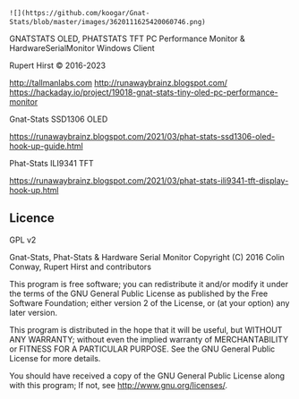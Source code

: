  
    ![](https://github.com/koogar/Gnat-Stats/blob/master/images/3620111625420060746.png)
  
  GNATSTATS OLED, PHATSTATS TFT PC Performance Monitor & HardwareSerialMonitor Windows Client 
   
  Rupert Hirst  © 2016-2023

  http://tallmanlabs.com
  http://runawaybrainz.blogspot.com/  
  https://hackaday.io/project/19018-gnat-stats-tiny-oled-pc-performance-monitor
  
  Gnat-Stats SSD1306 OLED

  https://runawaybrainz.blogspot.com/2021/03/phat-stats-ssd1306-oled-hook-up-guide.html

  Phat-Stats ILI9341 TFT

  https://runawaybrainz.blogspot.com/2021/03/phat-stats-ili9341-tft-display-hook-up.html

  Licence
  -------
  
  GPL v2
  
Gnat-Stats, Phat-Stats & Hardware Serial Monitor 
Copyright (C) 2016  Colin Conway, Rupert Hirst and contributors
 
This program is free software; you can redistribute it and/or
modify it under the terms of the GNU General Public License
as published by the Free Software Foundation; either version 2
of the License, or (at your option) any later version.

This program is distributed in the hope that it will be useful,
but WITHOUT ANY WARRANTY; without even the implied warranty of
MERCHANTABILITY or FITNESS FOR A PARTICULAR PURPOSE.  See the
GNU General Public License for more details.

You should have received a copy of the GNU General Public License
along with this program; If not, see <http://www.gnu.org/licenses/>.


